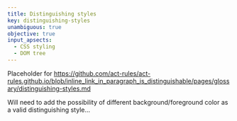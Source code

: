 ```yaml
---
title: Distinguishing styles
key: distinguishing-styles
unambiguous: true
objective: true
input_apsects:
  - CSS styling
  - DOM tree
---
```


Placeholder for https://github.com/act-rules/act-rules.github.io/blob/inline_link_in_paragraph_is_distinguishable/pages/glossary/distinguishing-styles.md

Will need to add the possibility of different background/foreground color as a valid distinguishing style…
